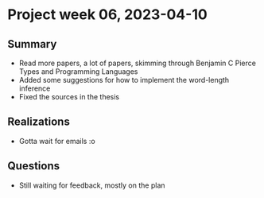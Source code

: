 # Project week 06, 2023-04-10

## Summary
  - Read more papers, a lot of papers, skimming through Benjamin C Pierce Types and Programming Languages
  - Added some suggestions for how to implement the word-length inference
  - Fixed the sources in the thesis

## Realizations
  - Gotta wait for emails :o

## Questions
  - Still waiting for feedback, mostly on the plan
